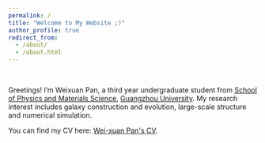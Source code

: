 ```yaml
---
permalink: /
title: "Welcome to My Website ;)"
author_profile: true
redirect_from: 
  - /about/
  - /about.html
---
```


<br>

Greetings! I’m Weixuan Pan, a third year undergraduate student from [School of Physics and Materials Science](https://spee.gzhu.edu.cn/), [Guangzhou University](https://www.gzhu.edu.cn/).
My research interest includes galaxy construction and evolution, large-scale structure and numerical simulation.

You can find my CV here: [Wei-xuan Pan's CV](../files/CV.pdf).

